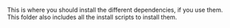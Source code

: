 This is where you should install the different dependencies, if you use them. 
This folder also includes all the install scripts to install them.